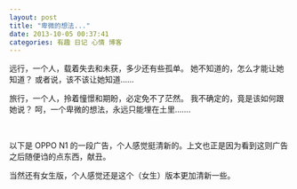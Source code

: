 ```yaml
---
layout: post 
title: "卑微的想法..."
date: 2013-10-05 00:37:41
categories: 有趣 日记 心情 博客
---
```


远行，一个人，载着失去和未获，多少还有些孤单。
她不知道的，怎么才能让她知道？
或者说，该不该让她知道......

旅行，一个人，拎着憧憬和期盼，必定免不了茫然。
我不确定的，竟是该如何跟她说？
呵，一个卑微的想法，永远只能埋在土里.......

&nbsp;

以下是 OPPO N1 的一段广告，个人感觉挺清新的。上文也正是因为看到这则广告之后随便诌的点东西，献丑。



当然还有女生版，个人感觉还是这个（女生）版本更加清新一些。